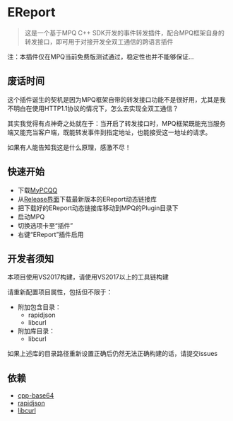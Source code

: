 # EReport

> 这是一个基于MPQ C++ SDK开发的事件转发插件，配合MPQ框架自身的转发接口，即可用于对接开发全双工通信的跨语言插件

注：本插件仅在MPQ当前免费版测试通过，稳定性也并不能够保证...

## 废话时间

这个插件诞生的契机是因为MPQ框架自带的转发接口功能不是很好用，尤其是我不明白在使用HTTP1.1协议的情况下，怎么去实现全双工通信？

其实我觉得有点神奇之处就在于：当开启了转发接口时，MPQ框架既能充当服务端又能充当客户端，既能转发事件到指定地址，也能接受这一地址的请求。

如果有人能告知我这是什么原理，感激不尽！

## 快速开始

- 下载[MyPCQQ](https://f.mypcqq.cc/thread-2327.htm)
- 从[Release界面](https://github.com/LonelySteve/EReport/releases)下载最新版本的EReport动态链接库
- 把下载好的EReport动态链接库移动到MPQ的Plugin目录下
- 启动MPQ
- 切换选项卡至“插件”
- 右键“EReport”插件启用

## 开发者须知

本项目使用VS2017构建，请使用VS2017以上的工具链构建

请重新配置项目属性，包括但不限于：

- 附加包含目录：
  - rapidjson
  - libcurl
- 附加库目录：
  - libcurl

如果上述库的目录路径重新设置正确后仍然无法正确构建的话，请提交issues

## 依赖

- [cpp-base64](https://github.com/ReneNyffenegger/cpp-base64)
- [rapidjson](https://github.com/Tencent/rapidjson)
- [libcurl](https://github.com/curl/curl)
